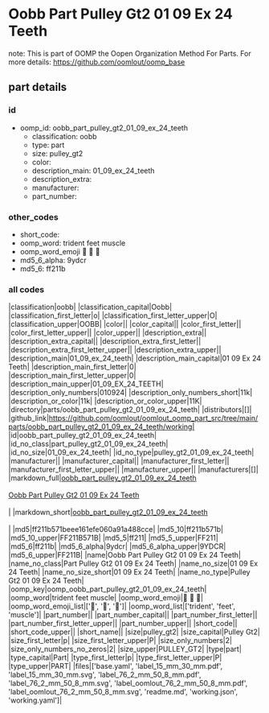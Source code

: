 # Oobb Part Pulley Gt2 01 09 Ex 24 Teeth  

note: This is part of OOMP the Oopen Organization Method For Parts. For more details: https://github.com/oomlout/oomp_base

##  part details





### id
* oomp_id: oobb_part_pulley_gt2_01_09_ex_24_teeth
  * classification: oobb
  * type: part
  * size: pulley_gt2
  * color: 
  * description_main: 01_09_ex_24_teeth
  * description_extra: 
  * manufacturer: 
  * part_number: 

### other_codes
* short_code: 
* oomp_word: trident feet muscle
* oomp_word_emoji :trident: :feet: :muscle:
* md5_6_alpha: 9ydcr
* md5_6: ff211b

### all codes 
|classification|oobb|
|classification_capital|Oobb|
|classification_first_letter|o|
|classification_first_letter_upper|O|
|classification_upper|OOBB|
|color||
|color_capital||
|color_first_letter||
|color_first_letter_upper||
|color_upper||
|description_extra||
|description_extra_capital||
|description_extra_first_letter||
|description_extra_first_letter_upper||
|description_extra_upper||
|description_main|01_09_ex_24_teeth|
|description_main_capital|01 09 Ex 24 Teeth|
|description_main_first_letter|0|
|description_main_first_letter_upper|0|
|description_main_upper|01_09_EX_24_TEETH|
|description_only_numbers|010924|
|description_only_numbers_short|11k|
|description_or_color|11k|
|description_or_color_upper|11K|
|directory|parts/oobb_part_pulley_gt2_01_09_ex_24_teeth|
|distributors|[]|
|github_link|https://github.com/oomlout/oomlout_oomp_part_src/tree/main/parts/oobb_part_pulley_gt2_01_09_ex_24_teeth/working|
|id|oobb_part_pulley_gt2_01_09_ex_24_teeth|
|id_no_class|part_pulley_gt2_01_09_ex_24_teeth|
|id_no_size|01_09_ex_24_teeth|
|id_no_type|pulley_gt2_01_09_ex_24_teeth|
|manufacturer||
|manufacturer_capital||
|manufacturer_first_letter||
|manufacturer_first_letter_upper||
|manufacturer_upper||
|manufacturers|[]|
|markdown_full|[oobb_part_pulley_gt2_01_09_ex_24_teeth](https://github.com/oomlout/oomlout_oomp_part_src/tree/main/parts/oobb_part_pulley_gt2_01_09_ex_24_teeth/working)<br>[](https://github.com/oomlout/oomlout_oomp_part_src/tree/main/parts/oobb_part_pulley_gt2_01_09_ex_24_teeth/working)<br>[Oobb Part Pulley Gt2 01 09 Ex 24 Teeth](https://github.com/oomlout/oomlout_oomp_part_src/tree/main/parts/oobb_part_pulley_gt2_01_09_ex_24_teeth/working)<br><br>|
|markdown_short|[oobb_part_pulley_gt2_01_09_ex_24_teeth](https://github.com/oomlout/oomlout_oomp_part_src/tree/main/parts/oobb_part_pulley_gt2_01_09_ex_24_teeth/working)<br><br>|
|md5|ff211b571beee161efe060a91a488cce|
|md5_10|ff211b571b|
|md5_10_upper|FF211B571B|
|md5_5|ff211|
|md5_5_upper|FF211|
|md5_6|ff211b|
|md5_6_alpha|9ydcr|
|md5_6_alpha_upper|9YDCR|
|md5_6_upper|FF211B|
|name|Oobb Part Pulley Gt2 01 09 Ex 24 Teeth|
|name_no_class|Part Pulley Gt2 01 09 Ex 24 Teeth|
|name_no_size|01 09 Ex 24 Teeth|
|name_no_size_short|01 09 Ex 24 Teeth|
|name_no_type|Pulley Gt2 01 09 Ex 24 Teeth|
|oomp_key|oomp_oobb_part_pulley_gt2_01_09_ex_24_teeth|
|oomp_word|trident feet muscle|
|oomp_word_emoji|:trident: :feet: :muscle:|
|oomp_word_emoji_list|[':trident:', ':feet:', ':muscle:']|
|oomp_word_list|['trident', 'feet', 'muscle']|
|part_number||
|part_number_capital||
|part_number_first_letter||
|part_number_first_letter_upper||
|part_number_upper||
|short_code||
|short_code_upper||
|short_name||
|size|pulley_gt2|
|size_capital|Pulley Gt2|
|size_first_letter|p|
|size_first_letter_upper|P|
|size_only_numbers|2|
|size_only_numbers_no_zeros|2|
|size_upper|PULLEY_GT2|
|type|part|
|type_capital|Part|
|type_first_letter|p|
|type_first_letter_upper|P|
|type_upper|PART|
|files|['base.yaml', 'label_15_mm_30_mm.pdf', 'label_15_mm_30_mm.svg', 'label_76_2_mm_50_8_mm.pdf', 'label_76_2_mm_50_8_mm.svg', 'label_oomlout_76_2_mm_50_8_mm.pdf', 'label_oomlout_76_2_mm_50_8_mm.svg', 'readme.md', 'working.json', 'working.yaml']|
